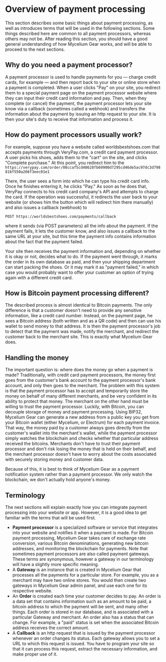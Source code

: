# Overview of payment processing
This section describes some basic things about payment processing, as well as introduces terms that will be used in the following sections. Some things described here are common to all payment processors, whereas others may not be. After reading this section, you should have a good general understanding of how Mycelium Gear works, and will be able to proceed to the next sections.

## Why do you need a payment processor?
A payment processor is used to handle payments for you — charge credit cards, for example — and then report back to your site or online store when a payment is completed. When a user clicks "Pay" on your site, you redirect them to a special payment page on the payment processor website where they can input their credit card information and pay. Then, when they complete (or cancel) the payment, the payment processor lets your site know via a callback (sometimes called a webhook) and transfers the information about the payment by issuing an http request to your site. It is then your site's duty to receive that information and process it.

## How do payment processors usually work?
For example, suppose you have a website called worldsbestshoes.com that accepts payments through VeryPay.com, a credit card payment processor. A user picks his shoes, adds them to the "cart" on the site, and clicks "Complete purchase." At this point, you redirect him to the
`https://verypay.com/order/08ccaf5cd48628fb69900d7295cd46de5ac97dc3d798816f550a266f3eec01e1`

There, the user sees a form into which he can type his credit card info. Once he finishes entering it, he clicks "Pay." As soon as he does that, VeryPay connects to his credit card company's API and attempts to charge the card. If the operation was successful, it redirects the user back to your website (or shows him the button which will redirect him there manually) and also issues a callback (webhook) to
```
POST https://worldsbestshoes.com/payments/callback
```
where it sends (via POST parameters) all the info about the payment. If the payment fails, it lets the customer know, and also issues a callback to the same URL at your site, but this time the payment info contains information about the fact that the payment failed.

Your site then receives the payment information and, depending on whether it is okay or not, decides what to do. If the payment went through, it marks the order in its own database as paid, and then your shipping department can start packing the shoes. Or it may mark it as "payment failed," in which case you would probably want to offer your customer an option of trying again with a different credit card.

## How is Bitcoin payment processing different?
The described process is almost identical to Bitcoin payments. The only difference is that a customer doesn't need to provide any sensitive information, like a credit card number. Instead, on the payment page, he sees a Bitcoin address (both written and as a QR code) and then can use his wallet to send money to that address. It is then the payment processor's job to detect that the payment was made, notify the merchant, and redirect the customer back to the merchant site. This is exactly what Mycelium Gear does.

## Handling the money
The important question is: where does the money go when a payment is made? Traditionally, with credit card payment processors, the money first goes from the customer's bank account to the payment processor's bank account, and only then goes to the merchant. The problem with this system is that the payment processor has to accept and temporarily store the money on behalf of many different merchants, and be very confident in its ability to protect that money. The merchant on the other hand must be willing to trust the payment processor. Luckily, with Bitcoin, you can decouple storage of money and payment processing. Using BIP32, Mycelium Gear can generate a new address from a public key you get from your Bitcoin wallet (either Mycelium, or Electrum) for each payment invoice. That way, the money paid by a customer always goes directly from the customer's wallet into the merchant's wallet, while the payment processor simply watches the blockchain and checks whether that particular address received the bitcoins. Merchants don't have to trust their payment processor and don't risk losing the money that is held on their behalf, and the merchant processor doesn't have to worry about the costs associated with securely storing money and customer data.

Because of this, it is best to think of Mycelium Gear as a payment notification system rather than a payment processor. We only watch the blockchain, we don't actually hold anyone's money.

## Terminology
The next sections will explain exactly how you can integrate payment processing into your website or app. However, it is a good idea to get familiar with the terms that will be used first.

- **Payment processor** is a specialized software or service that integrates into your website and notifies it when a payment is made. For Bitcoin payment processing, Mycelium Gear takes care of exchange rate conversion, various Bitcoin denominations, generating new bitcoin addresses, and monitoring the blockchain for payments. Note that sometimes payment processors are also called payment gateways. These terms are synonymous, however a gateway in our terminology will have a slightly more specific meaning.
- A **Gateway** is an instance that is created in Mycelium Gear that processes all the payments for a particular store. For example, you as a merchant may have two online stores. You would then create two gateways in Mycelium Gear admin panel, and use each one for its respective website.
- An **Order** is created each time your customer decides to pay. An order is a data set that contains information such as an amount to be paid, a bitcoin address to which the payment will be sent, and many other things. Each order is stored in our database, and is associated with a particular Gateway and merchant. An order also has a status that can change. For example, a "paid" status is set when the associated Bitcoin address receives the correct amount.
- A **Callback** is an http request that is issued by the payment processor whenever an order changes its status. Each gateway allows you to set a URL to which this request is issued. You have to program your site so that it can process this request, extract the necessary information, and make proper use of it.
